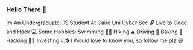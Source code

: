 ### Hello There 👋
Im An Undergraduate CS Student At Cairo Uni 
Cyber Sec 🔓
Live to Code and Hack 💻
Some Hobbies:
    Swimming 🏊‍♀️
    Hiking  ⛰
    Driving 🚗
    Baking  🍰
    Hacking 🐱‍💻
    Investing 💹💲
I Would love to know you, so follow me plz 😃
